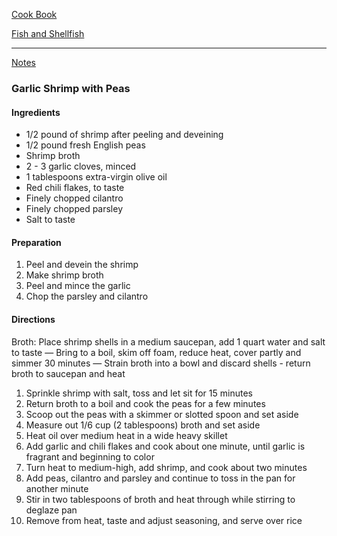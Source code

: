 [Cook Book](https://github.com/vmsmith/CookBook/blob/master/README.md)  

[Fish and Shellfish](https://github.com/vmsmith/CookBook/blob/master/fish_shellfish.md)  

-----  

[Notes](https://github.com/vmsmith/CookBook/blob/master/notes.md)  

### Garlic Shrimp with Peas  

#### Ingredients  

* 1/2 pound of shrimp after peeling and deveining  
* 1/2 pound fresh English peas  
* Shrimp broth  
* 2 - 3 garlic cloves, minced
* 1 tablespoons extra-virgin olive oil
* Red chili flakes, to taste
* Finely chopped cilantro
* Finely chopped parsley
* Salt to taste

#### Preparation  

1. Peel and devein the shrimp  
2. Make shrimp broth  
3. Peel and mince the garlic  
4. Chop the parsley and cilantro  

#### Directions  

Broth: Place shrimp shells in a medium saucepan, add 1 quart water and salt to taste — Bring to a boil, skim off foam, reduce heat, cover partly and simmer 30 minutes — Strain broth into a bowl and discard shells - return broth to saucepan and heat

1. Sprinkle shrimp with salt, toss and let sit for 15 minutes  
2. Return broth to a boil and cook the peas for a few minutes    
3. Scoop out the peas with a skimmer or slotted spoon and set aside  
4. Measure out 1/6 cup (2 tablespoons) broth and set aside  
5. Heat oil over medium heat in a wide heavy skillet   
6. Add garlic and chili flakes and cook about one minute, until garlic is fragrant and beginning to color  
7. Turn heat to medium-high, add shrimp, and cook about two minutes  
8. Add peas, cilantro and parsley and continue to toss in the pan for another minute  
9. Stir in two tablespoons of broth and heat through while stirring to deglaze pan  
10. Remove from heat, taste and adjust seasoning, and serve over rice  

